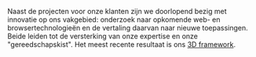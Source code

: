 Naast de projecten voor onze klanten zijn we doorlopend bezig met innovatie op ons vakgebied: onderzoek naar opkomende web- en browsertechnologieën en de vertaling daarvan naar nieuwe toepassingen. Beide leiden tot de versterking van onze expertise en onze "gereedschapskist". Het meest recente resultaat is ons [3D framework](/3d-framework/).
